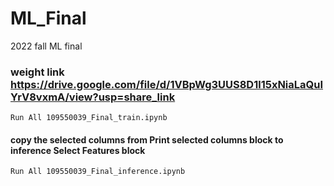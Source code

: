 # ML_Final
2022 fall ML final

### weight link https://drive.google.com/file/d/1VBpWg3UUS8D1l15xNiaLaQuIYrV8vxmA/view?usp=share_link
`
Run All 109550039_Final_train.ipynb
`
#### copy the selected columns from Print selected columns block to inference  Select Features block
`
Run All 109550039_Final_inference.ipynb
`

